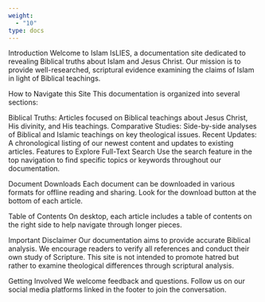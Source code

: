 ```yaml
---
weight:
  - "10"
type: docs
---
```


Introduction
Welcome to Islam IsLIES, a documentation site dedicated to revealing Biblical truths about Islam and Jesus Christ. Our mission is to provide well-researched, scriptural evidence examining the claims of Islam in light of Biblical teachings.

How to Navigate this Site
This documentation is organized into several sections:

Biblical Truths: Articles focused on Biblical teachings about Jesus Christ, His divinity, and His teachings.
Comparative Studies: Side-by-side analyses of Biblical and Islamic teachings on key theological issues.
Recent Updates: A chronological listing of our newest content and updates to existing articles.
Features to Explore
Full-Text Search
Use the search feature in the top navigation to find specific topics or keywords throughout our documentation.

Document Downloads
Each document can be downloaded in various formats for offline reading and sharing. Look for the download button at the bottom of each article.

Table of Contents
On desktop, each article includes a table of contents on the right side to help navigate through longer pieces.

Important Disclaimer
Our documentation aims to provide accurate Biblical analysis. We encourage readers to verify all references and conduct their own study of Scripture. This site is not intended to promote hatred but rather to examine theological differences through scriptural analysis.

Getting Involved
We welcome feedback and questions. Follow us on our social media platforms linked in the footer to join the conversation.
